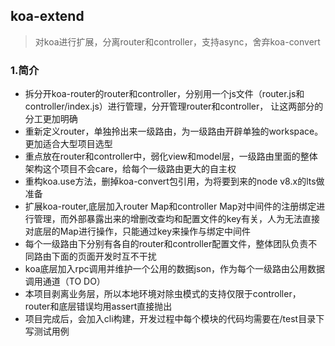 ## koa-extend
> 对koa进行扩展，分离router和controller，支持async，舍弃koa-convert

### 1.简介

+ 拆分开koa-router的router和controller，分别用一个js文件（router.js和controller/index.js）进行管理，分开管理router和controller，
让这两部分的分工更加明确  
+ 重新定义router，单独拎出来一级路由，为一级路由开辟单独的workspace。更加适合大型项目选型  
+ 重点放在router和controller中，弱化view和model层，一级路由里面的整体架构这个项目不会care，给每个一级路由更大的自主权  
+ 重构koa.use方法，删掉koa-convert包引用，为将要到来的node v8.x的lts做准备  
+ 扩展koa-router,底层加入router Map和controller Map对中间件的注册绑定进行管理，而外部暴露出来的增删改查均和配置文件的key有关，人为无法直接
对底层的Map进行操作，只能通过key来操作与绑定中间件  
+ 每个一级路由下分别有各自的router和controller配置文件，整体团队负责不同路由下面的页面开发时互不干扰  
+ koa底层加入rpc调用并维护一个公用的数据json，作为每个一级路由公用数据调用通道（TO DO）  
+ 本项目剥离业务层，所以本地环境对除虫模式的支持仅限于controller，router和底层错误均用assert直接抛出  
+ 项目完成后，会加入cli构建，开发过程中每个模块的代码均需要在/test目录下写测试用例